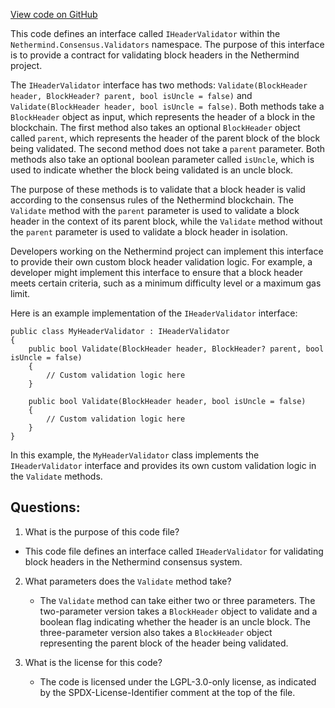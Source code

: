 [View code on GitHub](https://github.com/NethermindEth/nethermind/src/Nethermind/Nethermind.Consensus/Validators/IHeaderValidator.cs)

This code defines an interface called `IHeaderValidator` within the `Nethermind.Consensus.Validators` namespace. The purpose of this interface is to provide a contract for validating block headers in the Nethermind project. 

The `IHeaderValidator` interface has two methods: `Validate(BlockHeader header, BlockHeader? parent, bool isUncle = false)` and `Validate(BlockHeader header, bool isUncle = false)`. Both methods take a `BlockHeader` object as input, which represents the header of a block in the blockchain. The first method also takes an optional `BlockHeader` object called `parent`, which represents the header of the parent block of the block being validated. The second method does not take a `parent` parameter. Both methods also take an optional boolean parameter called `isUncle`, which is used to indicate whether the block being validated is an uncle block.

The purpose of these methods is to validate that a block header is valid according to the consensus rules of the Nethermind blockchain. The `Validate` method with the `parent` parameter is used to validate a block header in the context of its parent block, while the `Validate` method without the `parent` parameter is used to validate a block header in isolation.

Developers working on the Nethermind project can implement this interface to provide their own custom block header validation logic. For example, a developer might implement this interface to ensure that a block header meets certain criteria, such as a minimum difficulty level or a maximum gas limit.

Here is an example implementation of the `IHeaderValidator` interface:

```
public class MyHeaderValidator : IHeaderValidator
{
    public bool Validate(BlockHeader header, BlockHeader? parent, bool isUncle = false)
    {
        // Custom validation logic here
    }

    public bool Validate(BlockHeader header, bool isUncle = false)
    {
        // Custom validation logic here
    }
}
```

In this example, the `MyHeaderValidator` class implements the `IHeaderValidator` interface and provides its own custom validation logic in the `Validate` methods.
## Questions: 
 1. What is the purpose of this code file?
   - This code file defines an interface called `IHeaderValidator` for validating block headers in the Nethermind consensus system.

2. What parameters does the `Validate` method take?
   - The `Validate` method can take either two or three parameters. The two-parameter version takes a `BlockHeader` object to validate and a boolean flag indicating whether the header is an uncle block. The three-parameter version also takes a `BlockHeader` object representing the parent block of the header being validated.

3. What is the license for this code?
   - The code is licensed under the LGPL-3.0-only license, as indicated by the SPDX-License-Identifier comment at the top of the file.